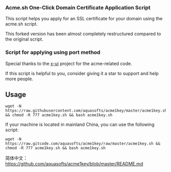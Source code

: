 ### Acme.sh One-Click Domain Certificate Application Script

This script helps you apply for an SSL certificate for your domain using the acme.sh script.

This forked version has been almost completely restructured compared to the original script.

### Script for applying using port method

Special thanks to the [x-ui](https://github.com/FranzKafkaYu/x-ui/) project for the acme-related code.

If this script is helpful to you, consider giving it a star to support and help more people.

## Usage

```shell
wget -N https://raw.githubusercontent.com/aquasofts/acme1key/master/acme1key.sh && chmod -R 777 acme1key.sh && bash acme1key.sh
```

If your machine is located in mainland China, you can use the following script:

```shell
wget -N https://raw.gitcode.com/aquasofts/acme1key/raw/master/acme1key.sh && chmod -R 777 acme1key.sh && bash acme1key.sh
```
简体中文： https://github.com/aquasofts/acme1key/blob/master/README.md
